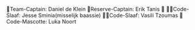 🫅Team-Captain: Daniel de Klein
👸Reserve-Captain: Erik Tanis 👑
🙇‍♂️Code-Slaaf: Jesse Sminia(misselijk baassie)
🙇‍♂️Code-Slaaf: Vasili Tzoumas
🦁Code-Mascotte: Luka Noort
